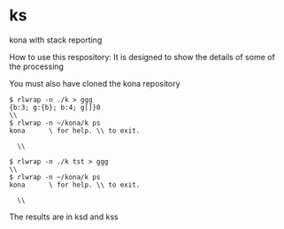 # ks
kona with stack reporting

How to use this respository:
It is designed to show the details of some of the processing

You must also have cloned the kona repository 


```
$ rlwrap -n ./k > ggg
{b:3; g:{b}; b:4; g[]}0
\\
$ rlwrap -n ~/kona/k ps
kona      \ for help. \\ to exit.

  \\
```

```
$ rlwrap -n ./k tst > ggg
\\
$ rlwrap -n ~/kona/k ps
kona      \ for help. \\ to exit.

  \\
```


The results are in ksd and kss
